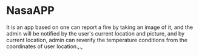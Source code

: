 # NasaAPP
It is an app based on one can report a fire by taking an image of it, and the admin will be notified by the user's current location and picture, and by current location, admin can reverify the temperature conditions from the coordinates of user location.,.,
